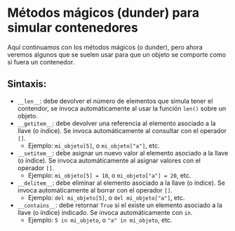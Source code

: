 Métodos mágicos (dunder) para simular contenedores
===================================================

Aquí continuamos con los métodos mágicos (o dunder), pero ahora veremos algunos que se suelen usar para que un objeto se comporte como si fuera un contenedor.

Sintaxis:
----------

* `__len__`: debe devolver el número de elementos que simula tener el contendor, se invoca automáticamente al usar la función `len()` sobre un objeto.
* `__getitem__`: debe devolver una referencia al elemento asociado a la llave (o índice). Se invoca automáticamente al consultar con el operador `[]`.
    * Ejemplo: `mi_objeto[5]`, o `mi_objeto["a"]`, etc.
* `__setitem__`: debe asignar un nuevo valor al elemento asociado a la llave (o índice). Se invoca automáticamente al asignar valores con el operador `[]`.
    * Ejemplo: `mi_objeto[5] = 10`, o `mi_objeto["a"] = 20`, etc.
* `__delitem__`: debe eliminar al elemento asociado a la llave (o índice). Se invoca automáticamente al borrar con el operador `[]`.
    * Ejemplo: `del mi_objeto[5]`, o `del mi_objeto["a"]`, etc.
* `__contains__`: debe retornar `True` si el existe un elemento asociado a la llave (o índice) indicado. Se invoca automáticamente con `in`.
    * Ejemplo: `5 in mi_objeto`, o `"a" in mi_objeto`, etc.
